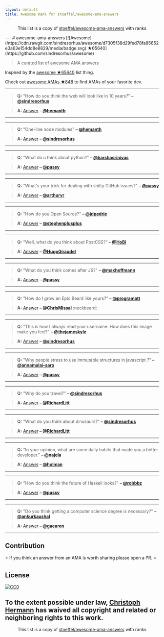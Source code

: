 ```yaml
---
layout: default
title: Awesome Rank for stoeffel/awesome-ama-answers
---
```


<p align="center">
	This list is a copy of <a href="https://github.com/stoeffel/awesome-ama-answers">stoeffel/awesome-ama-answers</a> with ranks
</p>
---
# awesome-ama-answers [![Awesome](https://cdn.rawgit.com/sindresorhus/awesome/d7305f38d29fed78fa85652e3a63e154dd8e8829/media/badge.svg) ★65640](https://github.com/sindresorhus/awesome)

> A curated list of awesome AMA answers

Inspired by the [awesome ★65640](https://github.com/sindresorhus/awesome) list thing.

Check out [awesome AMAs ★848](https://github.com/sindresorhus/amas) to find AMAs of your favorite dev.

***

> **Q:** "How do you think the web will look like in 10 years?" **– [@sindresorhus](https://github.com/sindresorhus)**

> **A:** 
[Answer](https://github.com/hemanth/ama/issues/13#issuecomment-124816126)
 **– [@hemanth](https://github.com/hemanth)**
  
***

***

> **Q:** "One-line node modules" **– [@hemanth](https://github.com/hemanth)**

> **A:** 
[Answer](https://github.com/sindresorhus/ama/issues/10#issuecomment-117766328) 
**–  [@sindresorhus](https://github.com/sindresorhus)**
  
***

***

> **Q:** "What do u think about python?" **– [@harshasrinivas](https://github.com/harshasrinivas)**

> **A:** [Answer](https://github.com/passy/ama/issues/10#issuecomment-118288433)
**– [@passy](https://github.com/passy)**

***

***

> **Q:** "What's your trick for dealing with shitty GitHub issues?" **– [@passy](https://github.com/passy)**

> **A:** [Answer](https://github.com/arthurvr/ama/issues/14#issuecomment-118503700)
**– [@arthurvr](https://github.com/arthurvr)**

***

***

> **Q:** "How do you Open Source?" **– [@jdpedrie](https://github.com/jdpedrie)**

> **A:** [Answer](https://github.com/stephenplusplus/ama/issues/17#issuecomment-118088744)
**– [@stephenplusplus](https://github.com/stephenplusplus)**

***

***

> **Q:** "Well, what do you think about PostCSS?" **– [@HoBi](https://github.com/HoBi)**

> **A:** [Answer](https://github.com/HugoGiraudel/ama/issues/26#issuecomment-125250695)
**– [@HugoGiraudel](https://github.com/HugoGiraudel)**

***

***

> **Q:** "What do you think comes after JS?" **– [@maxhoffmann](https://github.com/maxhoffmann)**

> **A:** [Answer](https://github.com/passy/ama/issues/21#issuecomment-118410847)
**– [@passy](https://github.com/passy)**

***

***

> **Q:** "How do I grow an Epic Beard like yours?" **– [@programatt](https://github.com/programatt)**

> **A:** [Answer](https://github.com/ChrisMissal/ama/issues/9#issuecomment-126080220)
**– [@ChrisMissal](https://github.com/ChrisMissal)** :neckbeard: 

***

***

> **Q:** "This is how I always read your username. How does this image make you feel?" **– [@thejameskyle](https://github.com/thejameskyle)**

> **A:** [Answer](https://github.com/sindresorhus/ama/issues/205#issuecomment-128644145)
**– [@sindresorhus](https://github.com/sindresorhus)**

***

***

> **Q:** "Why people stress to use Immutable structures in javascript ?" **– [@annamalai-saro](https://github.com/annamalai-saro)**

> **A:** [Answer](https://github.com/passy/ama/issues/46#issuecomment-123693652)
**– [@passy](https://github.com/passy)**

***

***

> **Q:** "Why do you travel?" **– [@sindresorhus](https://github.com/sindresorhus)**

> **A:** [Answer](https://github.com/RichardLitt/ama/issues/2#issuecomment-129288735)
**– [@RichardLitt](https://github.com/RichardLitt)**

***

***
> **Q:** "What do you think about dinosaurs?" **– [@sindresorhus](https://github.com/sindresorhus)**

> **A:** [Answer](https://github.com/RichardLitt/ama/issues/9#issuecomment-129928253)
**– [@RichardLitt](https://github.com/RichardLitt)**

***

***
> **Q:** "In your opinion, what are some daily habits that made you a better developer." **– [@najela](https://github.com/najela)**

> **A:** [Answer](https://github.com/holman/ama/issues/690#issuecomment-105297328)
**– [@holman](https://github.com/holman)**

***

***
> **Q:** "How do you think the future of Haskell looks?" **– [@robbbz](https://github.com/robbbz)**

> **A:** [Answer](https://github.com/passy/ama/issues/56#issuecomment-140141334)
**– [@passy](https://github.com/passy)**

***

***
> **Q:** "Do you think getting a computer science degree is necessary?" **– [@ankurkaushal](https://github.com/ankurkaushal)**

> **A:** [Answer](https://github.com/gaearon/ama/issues/53#issuecomment-142318849)
**– [@gaearon](https://github.com/gaearon)**

***


## Contribution

:star: If you think an answer from an AMA is worth sharing please open a PR. :star:

## License

[![CC0](http://i.creativecommons.org/p/zero/1.0/88x31.png)](http://creativecommons.org/publicdomain/zero/1.0/)

To the extent possible under law, [Christoph Hermann](https://stoeffel.github.io) has waived all copyright and related or neighboring rights to this work.
---
<p align="center">
	This list is a copy of <a href="https://github.com/stoeffel/awesome-ama-answers">stoeffel/awesome-ama-answers</a> with ranks
</p>
